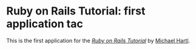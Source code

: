 # Ruby on Rails Tutorial: first application tac

This is the first application for the
[*Ruby on Rails Tutorial*](http://railstutorial.org/)
by [Michael Hartl](http://michaelhartl.com/).
